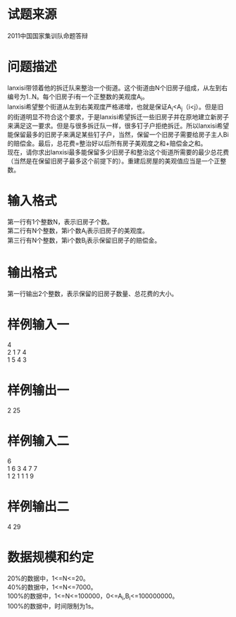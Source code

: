 
<div class="content">
<!--begin main-->
<!-- InstanceBeginEditable name="content" -->

# 试题来源


<div id="psrc" style="margin-top:20px;display:block;">
<div class="pdcont">
2011中国国家集训队命题答辩
</div>
</div>
<div id="pinputs" style="display:none;">
<div class="pdsec">
输入数据
</div>
<div class="pdcont">
<span class="notice"> 这是一道提交答案的试题，下面给出了该题的输入数据：</span> 
</div>
<div id="inputlist" class="pddata">
</div>
</div>
<div id="pcont1" style="margin-top:20px;display:block;">

# 问题描述


<div class="pdcont">
lanxisi带领着他的拆迁队来整治一个街道。这个街道由N个旧房子组成，从左到右编号为1..N。每个旧房子i有一个正整数的美观度A<sub>i</sub>。<br/>
lanxisi希望整个街道从左到右美观度严格递增，也就是保证A<sub>i</sub>&lt;A<sub>j</sub>（i&lt;j）。但是旧的街道明显不符合这个要求，于是lanxisi希望拆迁一些旧房子并在原地建立新房子来满足这一要求。但是与很多拆迁队一样，很多钉子户拒绝拆迁。所以lanxisi希望能保留最多的旧房子来满足某些钉子户，当然，保留一个旧房子需要给房子主人Bi的赔偿金。最后，总花费=整治好以后所有房子美观度之和+赔偿金之和。<br/>
现在，请你求出lanxisi最多能保留多少旧房子和整治这个街道所需要的最少总花费（当然是在保留旧房子最多这个前提下的）。重建后房屋的美观值应当是一个正整数。
</div>

# 输入格式


<div class="pdcont">
第一行有1个整数N，表示旧房子个数。<br/>
第二行有N个整数，第i个数A<sub>i</sub>表示旧房子的美观度。<br/>
第三行有N个整数，第i个数B<sub>i</sub>表示保留旧房子的赔偿金。
</div>

# 输出格式


<div class="pdcont">
第一行输出2个整数，表示保留的旧房子数量、总花费的大小。
</div>

# 样例输入一


<div class="pdcont">
4<br/>
2 1 7 4<br/>
1 5 4 3
</div>

# 样例输出一


<div class="pdcont">
2 25
</div>

# 样例输入二


<div class="pdcont">
6<br/>
1 6 3 4 7 7<br/>
1 2 1 1 1 9
</div>

# 样例输出二


<div class="pdcont">
4 29
</div>

# 数据规模和约定


<div class="pdcont">
20%的数据中，1&lt;=N&lt;=20。<br/>
40%的数据中，1&lt;=N&lt;=7000。<br/>
100%的数据中，1&lt;=N&lt;=100000，0&lt;=A<sub>i</sub>,B<sub>i</sub>&lt;=100000000。<br/>
100%的数据中，时间限制为1s。
</div>
</div>
<script type="text/javascript">
var viewType = "f";
_codeLines = document.createElement("OL");
e("pcode").appendChild(_codeLines);
function getGPID() {
	return "A1246";
}
var gpid = getGPID();
function getProbTitle() {
	return "拆迁队(鲁逸沁)";
}
function getProbType() {
	return "DEFAULT";
}
function getProbContent() { return e("pcont1").innerHTML; }
function getSrc() {
	return "2011中国国家集训队命题答辩";
}
function getCode() {
	return "";
}
function getLangs() {
	return "CPP,C0X,VC9,C,JAVA,PAS,CS";
}
function getInDataCount() {
	return "0";
}
function getSubinter() {
	var inter = "0";
	var iint = parseInt(""+inter);
	if (!(iint>0))
		return 0;
	return iint;
}
function getRemain() {
	var remain = "0";
	var iremain = parseInt(""+remain);
	if (!(iremain>0))
		return 0;
	return iremain;
}
function initProb()
{
	if (getSrc() && getSrc()!="")
		e("psrc").style.display = "block";
	var cod = getCode();
	if (cod && cod.indexOf("@你的代码")>=0)
	{
		e("pcodesu").style.display = "block";
		port_fc(cod, addline);
	}
	if (getSubinter()>0)
	{
		var rem = getRemain();
		var intervalVar;
		var startT = new Date().getTime();
		function setSubInt()
		{
			var passT = Math.floor((new Date().getTime() - startT) / 1000);
			var crem = rem - passT;
			var minu = Math.floor(crem/60); var sec = crem - minu*60;
			var subTxt = "";
			if (crem<=0) subTxt = "<span class="gcolor">现在可以提交</span>";
			else
				subTxt = "<span class="rcolor">还剩" + (minu>0?minu+"分":"") + sec + "秒</span>";
			var html = "代码提交间隔：<span class="uline">" + getSubinter() + "分钟(" + subTxt + ")</span> &nbsp; ";
			e("subinterdiv").innerHTML = html;
			if (crem <= 0) { clearInterval(intervalVar); } } intervalVar = setInterval(setSubInt, 1000); setSubInt(); } if (getProbType()=="SUBMIT") { e("probtypediv").innerHTML = "<span class="uline">提交答案型</span> &nbsp; ";
		e("pinputs").style.display = "block";
		var inCnt = parseInt(getInDataCount());
		var _dlist = newT("UL", e("inputlist"));
		{
			var ca = newT("A", newT("LI", _dlist), "", "下载全部");
			ca.href = "###";
			ca.onclick = function() {
				portxd("/problem.Problem.dt", {cmd:"indata",gpid:"A1246",dataid:"all"},function(obj) {
					if (obj["ret"]+""=="1")
					{
						downloadByHandle(obj["handle"]);
					}
				});
			}
		}
		newT("br", _dlist);
		for (var i = 0; i < inCnt; ++i) { var ca = newT("A", newT("LI", _dlist), "", "input" + (i+1) + ".txt"); ca.dataId = i+1; ca.href = "###"; ca.onclick = function() { portxd("/problem.Problem.dt", {cmd:"indata",gpid:"A1246",dataid:this.dataId},function(obj) { if (obj["ret"]+""=="1") { downloadByHandle(obj["handle"]); } }); } } } } initProb(); function weiboShareClick() { var _w = 16 , _h = 16; var param = { url:location.href, type:'3', count:'', /**是否显示分享数，1显示(可选)*/ appkey:'1707773381', /**您申请的应用appkey,显示分享来源(可选)*/ title:"试题 "+getProbTitle(), /**分享的文字内容(可选，默认为所在页面的title)*/ pic:'http://www.tsinsen.com/images/tsinsen100.png', /**分享图片的路径(可选)*/ ralateUid:'', /**关联用户的UID，分享微博会@该用户(可选)*/ language:'zh_cn', /**设置语言，zh_cn|zh_tw(可选)*/ rnd:new Date().valueOf() } rrShareOnclick(param, "http://service.weibo.com/share/share.php"); } function qqShareClick() { var cont = removeHTML(getProbContent()); var param = { url:location.href, showcount:'0',/*是否显示分享总数,显示：'1'，不显示：'0' */ desc:'',/*默认分享理由(可选)*/ summary:cont,/*分享摘要(可选)*/ title:getProbTitle(),/*分享标题(可选)*/ site:'清橙网络自动评测系统',/*分享来源 如：腾讯网(可选)*/ pics:'http://www.tsinsen.com/images/tsinsen100.png', /*分享图片的路径(可选)*/ style:'203', width:22, height:22 }; rrShareOnclick(param, "http://sns.qzone.qq.com/cgi-bin/qzshare/cgi_qzshare_onekey"); } function renrenShareClick() { var cont = removeHTML(getProbContent()); var param = { resourceUrl : '', //分享的资源Url pic : 'http://www.tsinsen.com/images/tsinsen100.png', //分享的主题图片Url title :getProbTitle(), //分享的标题 description : cont //分享的详细描述 }; rrShareOnclick(param); } var lineNum = 0; function addline(st) { newT("LI", _codeLines, ((++lineNum)&1)?"odd":"even", st.replace("@你的代码", '<span class="Y">@你的代码</span>')); }
function OnUploadCompleted(ret, fn, msg)
{
	if (ret+""=="1")
	{
		setData("lastsubtype", "FILE");
		portxd("/test.SubmitCode.dt", {gpid:gpid,codefn:msg}, function(obj){
			if (""+obj["ret"]=="1")
			{
				window.location.href = "/AllSubmits.page?type=a";
			}
			else
			{
				alert(obj["msg"]);
				showSubmit();
			}
		});
	}
	else
	{
		alert(msg);
		showSubmit();
	}
}
function showSubmit()
{
	var cc = getCode();
	var canUseFile = (cc==null)||(cc=="");
	var isSubmit = (getProbType()=="SUBMIT");
	var canUsePaste = !isSubmit;
	var _langs;
	var _pop = createPopWin("提交代码", function(gdiv){
		var divS = newT("", gdiv, "vsp");
		var fdiv = newT("", gdiv);
		newT("", fdiv, "", '
<iframe id="dataupf" src="/CommonFileUpload.page" style="width:220px;height:40px;margin:0px;padding:0px;border:0px;">
</iframe>
');
		var div = newT("", gdiv);
		fdiv.style.display = "none";
		div.style.display = "block";
		function setDivS1()
		{
			if (!canUsePaste && canUseFile)
			{
				setDivS2()
				return ;
			}
			fdiv.style.display = "none";
			div.style.display = "block";
			divS.innerHTML = "";
			var l1 = newT("span", divS, "", "
# la


